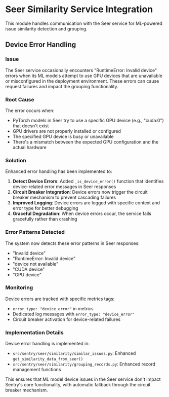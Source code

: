 # Seer Similarity Service Integration

This module handles communication with the Seer service for ML-powered issue similarity detection and grouping.

## Device Error Handling

### Issue

The Seer service occasionally encounters "RuntimeError: Invalid device" errors when its ML models attempt to use GPU devices that are unavailable or misconfigured in the deployment environment. These errors can cause request failures and impact the grouping functionality.

### Root Cause

The error occurs when:

- PyTorch models in Seer try to use a specific GPU device (e.g., "cuda:0") that doesn't exist
- GPU drivers are not properly installed or configured
- The specified GPU device is busy or unavailable
- There's a mismatch between the expected GPU configuration and the actual hardware

### Solution

Enhanced error handling has been implemented to:

1. **Detect Device Errors**: Added `_is_device_error()` function that identifies device-related error messages in Seer responses
2. **Circuit Breaker Integration**: Device errors now trigger the circuit breaker mechanism to prevent cascading failures
3. **Improved Logging**: Device errors are logged with specific context and error type for better debugging
4. **Graceful Degradation**: When device errors occur, the service fails gracefully rather than crashing

### Error Patterns Detected

The system now detects these error patterns in Seer responses:

- "Invalid device"
- "RuntimeError: Invalid device"
- "device not available"
- "CUDA device"
- "GPU device"

### Monitoring

Device errors are tracked with specific metrics tags:

- `error_type: "device_error"` in metrics
- Dedicated log messages with `error_type: "device_error"`
- Circuit breaker activation for device-related failures

### Implementation Details

Device error handling is implemented in:

- `src/sentry/seer/similarity/similar_issues.py`: Enhanced `get_similarity_data_from_seer()`
- `src/sentry/seer/similarity/grouping_records.py`: Enhanced record management functions

This ensures that ML model device issues in the Seer service don't impact Sentry's core functionality, with automatic fallback through the circuit breaker mechanism.
